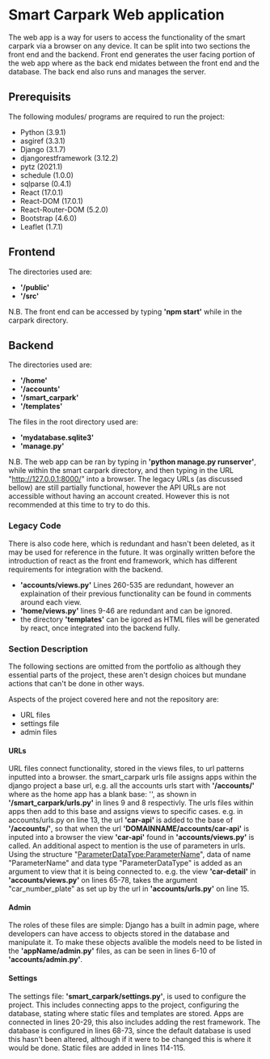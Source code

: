 # Smart Carpark Web application
The web app is a way for users to access the functionality of the smart carpark via a browser on any device. It can be split into two sections the front end and the backend. Front end generates the user facing portion of the web app where as the back end midates between the front end and the database. The back end also runs and manages the server. 

## Prerequisits
The following modules/ programs are required to run the project:
* Python (3.9.1)
* asgiref (3.3.1)
* Django (3.1.7)
* djangorestframework (3.12.2)
* pytz (2021.1)
* schedule (1.0.0)
* sqlparse (0.4.1)
* React (17.0.1)
* React-DOM (17.0.1)
* React-Router-DOM (5.2.0)
* Bootstrap (4.6.0)
* Leaflet (1.7.1)

## Frontend
The directories used are:
* **'/public'**
* **'/src'**

N.B. The front end can be accessed by typing **'npm start'** while in the carpark directory.

## Backend 
The directories used are:
* **'/home'**
* **'/accounts'**
* **'/smart_carpark'**
* **'/templates'**

The files in the root directory used are:
* **'mydatabase.sqlite3'**
* **'manage.py'** 

N.B. The web app can be ran by typing in **'python manage.py runserver'**, while within the smart carpark directory, and then typing in the URL "http://127.0.0.1:8000/" into a browser. The legacy URLs (as discussed bellow) are still partially functional, however the API URLs are not accessible without having an account created. However this is not recommended at this time to try to do this.
### Legacy Code
There is also code here, which is redundant and hasn't been deleted, as it may be used for reference in the future. It was orginally written before the introduction of react as the front end framework, which has different requirements for integration with the backend.

* **'accounts/views.py'** Lines 260-535 are redundant, however an explaination of their previous functionality can be found in comments around each view.
* **'home/views.py'** lines 9-46 are redundant and can be ignored. 
* the directory **'templates'** can be igored as HTML files will be generated by react, once integrated into the backend fully.

### Section Description
The following sections are omitted from the portfolio as although they essential parts of the project, these aren't design choices but mundane actions that can't be done in other ways.

Aspects of the project covered here and not the repository are:
* URL files
* settings file
* admin files


#### URLs
URL files connect functionality, stored in the views files, to url patterns inputted into a browser. the smart_carpark urls file  assigns apps within the django project a base url, e.g. all the accounts urls start with **'/accounts/'** where as the home app has a blank base: '', as shown in **'/smart_carpark/urls.py'** in lines 9 and 8 respectivly. The urls files within apps then add to this base and assigns views to specific cases. e.g. in accounts/urls.py on line 13, the url **'car-api'** is added to the base of **'/accounts/'**, so that when the url **'DOMAINNAME/accounts/car-api'** is inputed into a browser the view **'car-api'** found in **'accounts/views.py'** is called. An additional aspect to mention is the use of parameters in urls. Using the structure "<ParameterDataType:ParameterName>", data of name "ParameterName" and data type "ParameterDataType" is added as an argument to view that it is being connected to. e.g. the view **'car-detail'** in **'accounts/views.py'** on lines 65-78, takes the argument "car_number_plate" as set up by the url in **'accounts/urls.py'** on line 15.

#### Admin
The roles of these files are simple: Django has a built in admin page, where developers can have access to objects stored in the database and manipulate it. To make these objects avalible the models need to be listed in the **'appName/admin.py'** files, as can be seen in lines 6-10 of **'accounts/admin.py'**. 

#### Settings 
The settings file: **'smart_carpark/settings.py'**, is used to configure the project. This includes connecting apps to the project, configuring the database, stating where static files and templates are stored. Apps are connected in lines 20-29, this also includes adding the rest framework. The database is configured in lines 68-73, since the default database is used this hasn't been altered, although if it were to be changed this is where it would be done. Static files are added in lines 114-115. 

